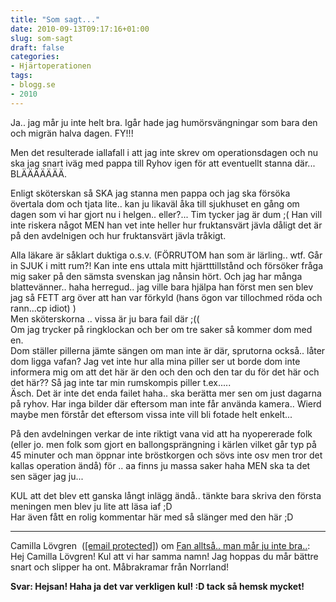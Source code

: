 ```yaml
---
title: "Som sagt..."
date: 2010-09-13T09:17:16+01:00
slug: som-sagt
draft: false
categories:
- Hjärtoperationen
tags:
- blogg.se
- 2010
---
```

Ja.. jag mår ju inte helt bra. Igår hade jag humörsvängningar som bara den och migrän halva dagen. FY!!!  
  
Men det resulterade iallafall i att jag inte skrev om operationsdagen och nu ska jag snart iväg med pappa till Ryhov igen för att eventuellt stanna där... BLÄÄÄÄÄÄÄ.  
  
Enligt sköterskan så SKA jag stanna men pappa och jag ska försöka övertala dom och tjata lite.. kan ju likaväl åka till sjukhuset en gång om dagen som vi har gjort nu i helgen.. eller?... Tim tycker jag är dum ;( Han vill inte riskera något MEN han vet inte heller hur fruktansvärt jävla dåligt det är på den avdelnigen och hur fruktansvärt jävla tråkigt.  
  
  
Alla läkare är såklart duktiga o.s.v. (FÖRRUTOM han som är lärling.. wtf. Går in SJUK i mitt rum?! Kan inte ens uttala mitt hjärtttillstånd och försöker fråga mig saker på den sämsta svenskan jag nånsin hört. Och jag har många blattevänner.. haha herregud.. jag ville bara hjälpa han först men sen blev jag så FETT arg över att han var förkyld (hans ögon var tillochmed röda och rann...cp idiot) )  
Men sköterskorna .. vissa är ju bara fail där ;((  
Om jag trycker på ringklockan och ber om tre saker så kommer dom med en.  
Dom ställer pillerna jämte sängen om man inte är där, sprutorna också.. låter dom ligga vafan? Jag vet inte hur alla mina piller ser ut borde dom inte informera mig om att det här är den och den och den tar du för det här och det här?? Så jag inte tar min rumskompis piller t.ex.....  
Äsch. Det är inte det enda failet haha.. ska berätta mer sen om just dagarna på ryhov. Har inga bilder där eftersom man inte får använda kamera.. Wierd maybe men förstår det eftersom vissa inte vill bli fotade helt enkelt...  
  
På den avdelningen verkar de inte riktigt vana vid att ha nyopererade folk (eller jo. men folk som gjort en ballongsprängning i kärlen vilket går typ på 45 minuter och man öppnar inte bröstkorgen och sövs inte osv men tror det kallas operation ändå) för .. aa finns ju massa saker haha MEN ska ta det sen säger jag ju...  
  
  
KUL att det blev ett ganska långt inlägg ändå.. tänkte bara skriva den första meningen men blev ju lite att läsa iaf ;D  
Har även fått en rolig kommentar här med så slänger med den här ;D  
  

* * *

  
Camilla Lövgren  ([\[email protected\]](/cdn-cgi/l/email-protection#296a484440454548694a504b4c5b5941465d46075a4c)) om [Fan alltså.. man mår ju inte bra..](http://camillalovgren.blogg.se/2010/september/fan-alltsa-man-mar-ju-inte-bra.html):  
Hej Camilla Lövgren! Kul att vi har samma namn! Jag hoppas du mår bättre snart och slipper ha ont. Måbrakramar från Norrland!  
  
**Svar: Hejsan! Haha ja det var verkligen kul! :D tack så hemsk mycket!**